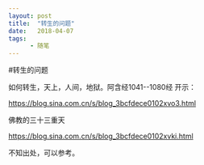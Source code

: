 ```yaml
---
layout: post
title:  "转生的问题"
date:   2018-04-07
tags:
      - 随笔
---
```


#转生的问题


如何转生，天上，人间，地狱。阿含经1041\--1080经 开示：

https://blog.sina.com.cn/s/blog_3bcfdece0102xvo3.html



佛教的三十三重天

https://blog.sina.com.cn/s/blog_3bcfdece0102xvki.html

不知出处，可以参考。



